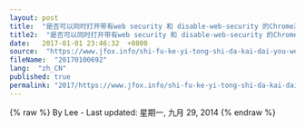 ```yaml
---
layout: post
title:  "是否可以同时打开带有web security 和 disable-web-security 的Chrome浏览器？"
title2:  "是否可以同时打开带有web security 和 disable-web-security 的Chrome浏览器？"
date:   2017-01-01 23:46:32  +0800
source:  "https://www.jfox.info/shi-fu-ke-yi-tong-shi-da-kai-dai-you-web-security-he-disable-web-security-de-chrome-liu-lan-qi.html"
fileName:  "20170100692"
lang:  "zh_CN"
published: true
permalink: "2017/https://www.jfox.info/shi-fu-ke-yi-tong-shi-da-kai-dai-you-web-security-he-disable-web-security-de-chrome-liu-lan-qi.html"
---
```

{% raw %}
By Lee - Last updated: 星期一, 九月 29, 2014
{% endraw %}
